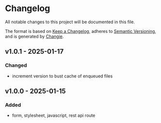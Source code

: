 # Changelog
All notable changes to this project will be documented in this file.

The format is based on [Keep a Changelog](https://keepachangelog.com/en/1.0.0/),
adheres to [Semantic Versioning](https://semver.org/spec/v2.0.0.html),
and is generated by [Changie](https://github.com/miniscruff/changie).


## v1.0.1 - 2025-01-17
### Changed
* increment version to bust cache of enqueued files

## v1.0.0 - 2025-01-15
### Added
* form, stylesheet, javascript, rest api route

